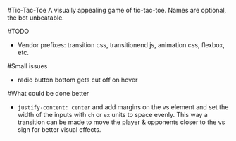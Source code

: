 #Tic-Tac-Toe
A visually appealing game of tic-tac-toe. Names are optional, the bot unbeatable.

#TODO
- Vendor prefixes: transition css, transitionend js, animation css, flexbox, etc.


#Small issues
- radio button bottom gets cut off on hover

#What could be done better
- `justify-content: center` and add margins on the vs element and set the width of the inputs with `ch` or `ex` units to space evenly. This way a transition can be made to move the player & opponents closer to the vs sign for better visual effects.
